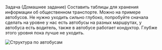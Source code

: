 Задача (Домашнее задание)
Составить таблицы для хранения информации об общественном транспорте.
Можно на примере автобусов.
Не нужно уходить сильно глубоко, попробуйте сначала сделать на уровне
у нас есть автобусы на разных маршрутах, у автобуса есть водитель,
также в автобусе работает кондуктор.
Глубже этого уровня пока лучше не уходить.

![Структура по автобусам](C:\Users\levin\OneDrive\GB_обучение\GIT\БД\DZ_1\Bus.jpg)

